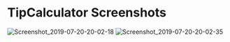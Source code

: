 # TipCalculator Screenshots

![Screenshot_2019-07-20-20-02-18](https://user-images.githubusercontent.com/45679427/61580446-19bb5c80-ab30-11e9-9529-8de5a33a9f54.png)
![Screenshot_2019-07-20-20-02-35](https://user-images.githubusercontent.com/45679427/61580447-1a53f300-ab30-11e9-8d0e-3443c2ded06b.png)

